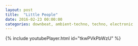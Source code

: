 ```yaml
---
layout: post
title:  "Little People"
date: 2016-02-23 00:00:00
categories: downbeat, ambient-techno, techno, electronic
---
```

{% include youtubePlayer.html id="tkwPVkPbWzU" %}
